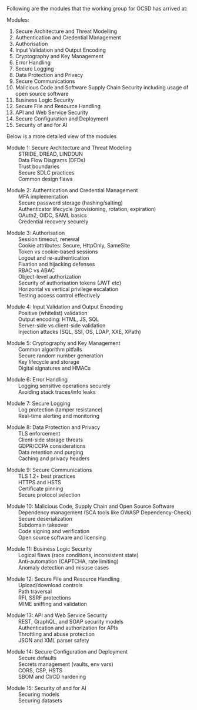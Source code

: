 Following are the modules that the working group for OCSD has arrived at:

Modules:
1. Secure Architecture and Threat Modelling
2. Authentication and Credential Management 
3. Authorisation 
4. Input Validation and Output Encoding 
5. Cryptography and Key Management
6. Error Handling
7. Secure Logging
8. Data Protection and Privacy
9. Secure Communications
10. Malicious Code and Software Supply Chain Security including usage of open source software
11. Business Logic Security
12. Secure File and Resource Handling
13. API and Web Service Security
14. Secure Configuration and Deployment
15. Security of and for AI

Below is a more detailed view of the modules

Module 1: Secure Architecture and Threat Modeling\
  &nbsp; &nbsp; &nbsp; &nbsp; STRIDE, DREAD, LINDDUN\
  &nbsp; &nbsp; &nbsp; &nbsp; Data Flow Diagrams (DFDs)\
  &nbsp; &nbsp; &nbsp; &nbsp; Trust boundaries\
  &nbsp; &nbsp; &nbsp; &nbsp; Secure SDLC practices\
  &nbsp; &nbsp; &nbsp; &nbsp; Common design flaws

Module 2: Authentication and Credential Management\
  &nbsp; &nbsp; &nbsp; &nbsp; MFA implementation\
  &nbsp; &nbsp; &nbsp; &nbsp; Secure password storage (hashing/salting)\
  &nbsp; &nbsp; &nbsp; &nbsp; Authenticator lifecycle (provisioning, rotation, expiration)\
  &nbsp; &nbsp; &nbsp; &nbsp; OAuth2, OIDC, SAML basics\
  &nbsp; &nbsp; &nbsp; &nbsp; Credential recovery securely

Module 3: Authorisation\
  &nbsp; &nbsp; &nbsp; &nbsp; Session timeout, renewal\
  &nbsp; &nbsp; &nbsp; &nbsp; Cookie attributes: Secure, HttpOnly, SameSite\
  &nbsp; &nbsp; &nbsp; &nbsp; Token vs cookie-based sessions\
  &nbsp; &nbsp; &nbsp; &nbsp; Logout and re-authentication\
  &nbsp; &nbsp; &nbsp; &nbsp; Fixation and hijacking defenses\
  &nbsp; &nbsp; &nbsp; &nbsp; RBAC vs ABAC\
  &nbsp; &nbsp; &nbsp; &nbsp; Object-level authorization\
  &nbsp; &nbsp; &nbsp; &nbsp; Security of authorisation tokens (JWT etc)\
  &nbsp; &nbsp; &nbsp; &nbsp; Horizontal vs vertical privilege escalation\
  &nbsp; &nbsp; &nbsp; &nbsp; Testing access control effectively

Module 4: Input Validation and Output Encoding\
  &nbsp; &nbsp; &nbsp; &nbsp; Positive (whitelist) validation\
  &nbsp; &nbsp; &nbsp; &nbsp; Output encoding: HTML, JS, SQL\
  &nbsp; &nbsp; &nbsp; &nbsp; Server-side vs client-side validation\
  &nbsp; &nbsp; &nbsp; &nbsp; Injection attacks (SQL, SSI, OS, LDAP, XXE, XPath)

Module 5: Cryptography and Key Management\
  &nbsp; &nbsp; &nbsp; &nbsp; Common algorithm pitfalls\
  &nbsp; &nbsp; &nbsp; &nbsp; Secure random number generation\
  &nbsp; &nbsp; &nbsp; &nbsp; Key lifecycle and storage\
  &nbsp; &nbsp; &nbsp; &nbsp; Digital signatures and HMACs

Module 6: Error Handling\
  &nbsp; &nbsp; &nbsp; &nbsp; Logging sensitive operations securely\
  &nbsp; &nbsp; &nbsp; &nbsp; Avoiding stack traces/info leaks

Module 7: Secure Logging\
  &nbsp; &nbsp; &nbsp; &nbsp; Log protection (tamper resistance)\
  &nbsp; &nbsp; &nbsp; &nbsp; Real-time alerting and monitoring

Module 8: Data Protection and Privacy\
  &nbsp; &nbsp; &nbsp; &nbsp; TLS enforcement\
  &nbsp; &nbsp; &nbsp; &nbsp; Client-side storage threats\
  &nbsp; &nbsp; &nbsp; &nbsp; GDPR/CCPA considerations\
  &nbsp; &nbsp; &nbsp; &nbsp; Data retention and purging\
  &nbsp; &nbsp; &nbsp; &nbsp; Caching and privacy headers

Module 9: Secure Communications\
  &nbsp; &nbsp; &nbsp; &nbsp; TLS 1.2+ best practices\
  &nbsp; &nbsp; &nbsp; &nbsp; HTTPS and HSTS\
  &nbsp; &nbsp; &nbsp; &nbsp; Certificate pinning\
  &nbsp; &nbsp; &nbsp; &nbsp; Secure protocol selection

Module 10: Malicious Code, Supply Chain and Open Source Software\
  &nbsp; &nbsp; &nbsp; &nbsp; Dependency management (SCA tools like OWASP Dependency-Check)\
  &nbsp; &nbsp; &nbsp; &nbsp; Secure deserialization\
  &nbsp; &nbsp; &nbsp; &nbsp; Subdomain takeover\
  &nbsp; &nbsp; &nbsp; &nbsp; Code signing and verification\
  &nbsp; &nbsp; &nbsp; &nbsp; Open source software and licensing

Module 11: Business Logic Security\
  &nbsp; &nbsp; &nbsp; &nbsp; Logical flaws (race conditions, inconsistent state)\
  &nbsp; &nbsp; &nbsp; &nbsp; Anti-automation (CAPTCHA, rate limiting)\
  &nbsp; &nbsp; &nbsp; &nbsp; Anomaly detection and misuse cases

Module 12: Secure File and Resource Handling\
  &nbsp; &nbsp; &nbsp; &nbsp; Upload/download controls\
  &nbsp; &nbsp; &nbsp; &nbsp; Path traversal\
  &nbsp; &nbsp; &nbsp; &nbsp; RFI, SSRF protections\
  &nbsp; &nbsp; &nbsp; &nbsp; MIME sniffing and validation

Module 13: API and Web Service Security\
  &nbsp; &nbsp; &nbsp; &nbsp; REST, GraphQL, and SOAP security models\
  &nbsp; &nbsp; &nbsp; &nbsp; Authentication and authorization for APIs\
  &nbsp; &nbsp; &nbsp; &nbsp; Throttling and abuse protection\
  &nbsp; &nbsp; &nbsp; &nbsp; JSON and XML parser safety

Module 14: Secure Configuration and Deployment\
  &nbsp; &nbsp; &nbsp; &nbsp; Secure defaults\
  &nbsp; &nbsp; &nbsp; &nbsp; Secrets management (vaults, env vars)\
  &nbsp; &nbsp; &nbsp; &nbsp; CORS, CSP, HSTS\
  &nbsp; &nbsp; &nbsp; &nbsp; SBOM and CI/CD hardening

Module 15: Security of and for AI\
  &nbsp; &nbsp; &nbsp; &nbsp; Securing models\
  &nbsp; &nbsp; &nbsp; &nbsp; Securing datasets 
